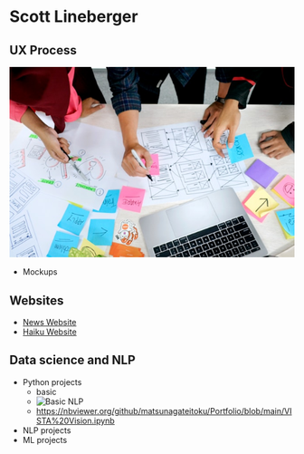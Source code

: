 # Scott Lineberger
## UX Process
![## UX Process](ux-indonesia-qC2n6RQU4Vw-unsplash.jpg)

- Mockups

## Websites
- [News Website](https://matsunagateitoku.github.io/news/)
- [Haiku Website](https://matsunagateitoku.github.io/news/)

## Data science and NLP
- Python projects
  - basic
  - ![Basic NLP](https://nbviewer.org/github/matsunagateitoku/Portfolio/blob/main/VISTA%20Vision.ipynb)
  - https://nbviewer.org/github/matsunagateitoku/Portfolio/blob/main/VISTA%20Vision.ipynb
- NLP projects
- ML projects
